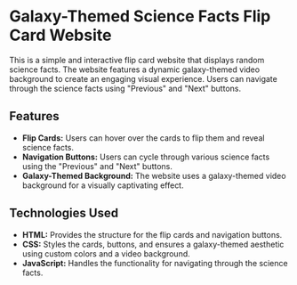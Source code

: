 # Galaxy-Themed Science Facts Flip Card Website

This is a simple and interactive flip card website that displays random science facts. The website features a dynamic galaxy-themed video background to create an engaging visual experience. Users can navigate through the science facts using "Previous" and "Next" buttons.

## Features

- **Flip Cards:** Users can hover over the cards to flip them and reveal science facts.
- **Navigation Buttons:** Users can cycle through various science facts using the "Previous" and "Next" buttons.
- **Galaxy-Themed Background:** The website uses a galaxy-themed video background for a visually captivating effect.

## Technologies Used

- **HTML:** Provides the structure for the flip cards and navigation buttons.
- **CSS:** Styles the cards, buttons, and ensures a galaxy-themed aesthetic using custom colors and a video background.
- **JavaScript:** Handles the functionality for navigating through the science facts.
